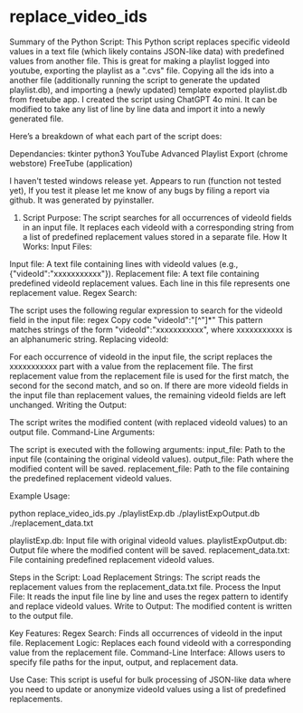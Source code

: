 # replace_video_ids
Summary of the Python Script:
This Python script replaces specific videoId values in a text file (which likely contains JSON-like data) with predefined values from another file. This is great for making a playlist logged into youtube, exporting the playlist as a ".cvs" file. Copying all the ids into a another file (additionally running the script to generate the updated playlist.db), and importing a (newly updated) template exported playlist.db from freetube app. I created the script using ChatGPT 4o mini. It can be modified to take any list of line by line data and import it into a newly generated file.

Here’s a breakdown of what each part of the script does:

Dependancies:
tkinter
python3
YouTube Advanced Playlist Export (chrome webstore)
FreeTube (application)

I haven't tested windows release yet. Appears to run (function not tested yet), If you test it please let me know of any bugs by filing a report via github. It was generated by pyinstaller.

1. Script Purpose:
The script searches for all occurrences of videoId fields in an input file.
It replaces each videoId with a corresponding string from a list of predefined replacement values stored in a separate file.
How It Works:
Input Files:

Input file: A text file containing lines with videoId values (e.g., {"videoId":"xxxxxxxxxxx"}).
Replacement file: A text file containing predefined videoId replacement values. Each line in this file represents one replacement value.
Regex Search:

The script uses the following regular expression to search for the videoId field in the input file:
regex
Copy code
"videoId":"[^"]*"
This pattern matches strings of the form "videoId":"xxxxxxxxxxx", where xxxxxxxxxxx is an alphanumeric string.
Replacing videoId:

For each occurrence of videoId in the input file, the script replaces the xxxxxxxxxxx part with a value from the replacement file.
The first replacement value from the replacement file is used for the first match, the second for the second match, and so on.
If there are more videoId fields in the input file than replacement values, the remaining videoId fields are left unchanged.
Writing the Output:

The script writes the modified content (with replaced videoId values) to an output file.
Command-Line Arguments:

The script is executed with the following arguments:
input_file: Path to the input file (containing the original videoId values).
output_file: Path where the modified content will be saved.
replacement_file: Path to the file containing the predefined replacement videoId values.

Example Usage:

python replace_video_ids.py ./playlistExp.db ./playlistExpOutput.db ./replacement_data.txt

playlistExp.db: Input file with original videoId values.
playlistExpOutput.db: Output file where the modified content will be saved.
replacement_data.txt: File containing predefined replacement videoId values.

Steps in the Script:
Load Replacement Strings: The script reads the replacement values from the replacement_data.txt file.
Process the Input File: It reads the input file line by line and uses the regex pattern to identify and replace videoId values.
Write to Output: The modified content is written to the output file.

Key Features:
Regex Search: Finds all occurrences of videoId in the input file.
Replacement Logic: Replaces each found videoId with a corresponding value from the replacement file.
Command-Line Interface: Allows users to specify file paths for the input, output, and replacement data.

Use Case:
This script is useful for bulk processing of JSON-like data where you need to update or anonymize videoId values using a list of predefined replacements.
